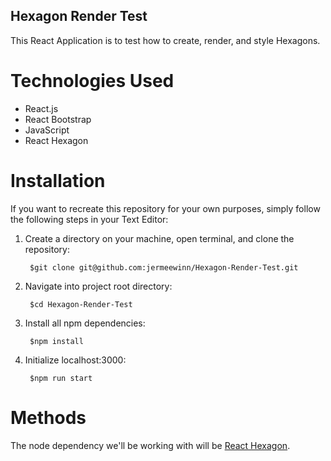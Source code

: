 ## Hexagon Render Test
This React Application is to test how to create, render, and style Hexagons. 

# Technologies Used
- React.js
- React Bootstrap
- JavaScript
- React Hexagon

# Installation
If you want to recreate this repository for your own purposes, simply follow the following steps in your Text Editor:
1) Create a directory on your machine, open terminal, and clone the repository:

        $git clone git@github.com:jermeewinn/Hexagon-Render-Test.git

2) Navigate into project root directory:

        $cd Hexagon-Render-Test

3) Install all npm dependencies:

        $npm install

4) Initialize localhost:3000:

        $npm run start

# Methods
The node dependency we'll be working with will be [React Hexagon](https://github.com/rexxars/react-hexagon).